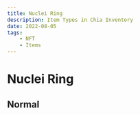```yaml
---
title: Nuclei Ring
description: Item Types in Chia Inventory
date: 2022-08-05
tags:
    - NFT
    - Items
---
```


# Nuclei Ring
## Normal


